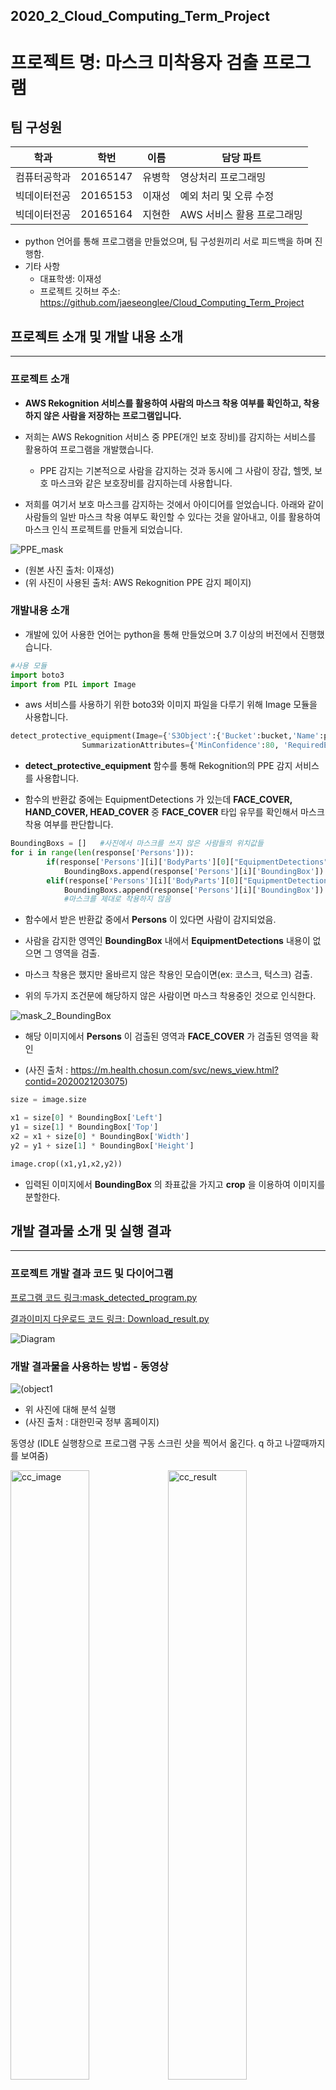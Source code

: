 ## 2020_2_Cloud_Computing_Term_Project
# 프로젝트 명: 마스크 미착용자 검출 프로그램

## 팀 구성원

|학과|학번|이름|담당 파트|
|----------|---------|----------|----------|
|컴퓨터공학과|20165147|유병학|영상처리 프로그래밍|
|빅데이터전공|20165153|이재성|예외 처리 및 오류 수정|
|빅데이터전공|20165164|지현한|AWS 서비스 활용 프로그래밍|
- python 언어를 통해 프로그램을 만들었으며, 팀 구성원끼리 서로 피드백을 하며 진행함.
- 기타 사항
    - 대표학생: 이재성
    - 프로젝트 깃허브 주소: https://github.com/jaeseonglee/Cloud_Computing_Term_Project


## 프로젝트 소개 및 개발 내용 소개
---------
### 프로젝트 소개
- __AWS Rekognition 서비스를 활용하여 사람의 마스크 착용 여부를 확인하고, 착용하지 않은 사람을 저장하는 프로그램입니다.__

 - 저희는 AWS Rekognition 서비스 중 PPE(개인 보호 장비)를 감지하는 서비스를 활용하여 프로그램을 개발했습니다.
    - PPE 감지는 기본적으로 사람을 감지하는 것과 동시에 그 사람이 장갑, 헬멧, 보호 마스크와 같은 보호장비를 감지하는데 사용합니다.

- 저희를 여기서 보호 마스크를 감지하는 것에서 아이디어를 얻었습니다. 아래와 같이 사람들의 일반 마스크 착용 여부도 확인할 수 있다는 것을 알아내고, 이를 활용하여 마스크 인식 프로젝트를 만들게 되었습니다.

![PPE_mask](PPE_mask.png)

 - (원본 사진 출처: 이재성)
 - (위 사진이 사용된 출처: AWS Rekognition PPE 감지 페이지)

### 개발내용 소개

- 개발에 있어 사용한 언어는 python을 통해 만들었으며 3.7 이상의 버전에서 진행했습니다. 

```python
#사용 모듈
import boto3
import from PIL import Image
```
- aws 서비스를 사용하기 위한 boto3와 이미지 파일을 다루기 위해 Image 모듈을 사용합니다.

```python
detect_protective_equipment(Image={'S3Object':{'Bucket':bucket,'Name':photo}},
                SummarizationAttributes={'MinConfidence':80, 'RequiredEquipmentTypes':['FACE_COVER']})

```
- __detect_protective_equipment__ 함수를 통해 Rekognition의 PPE 감지 서비스를 사용합니다. 

- 함수의 반환값 중에는 EquipmentDetections 가 있는데 __FACE_COVER, HAND_COVER, HEAD_COVER__ 중 __FACE_COVER__ 타입 유무를 확인해서 마스크 착용 여부를 판단합니다.

```python
BoundingBoxs = []   #사진에서 마스크를 쓰지 않은 사람들의 위치값들
for i in range(len(response['Persons'])):
        if(response['Persons'][i]['BodyParts'][0]["EquipmentDetections"] == []):   
            BoundingBoxs.append(response['Persons'][i]['BoundingBox']) #마스크 탐지 안됨
        elif(response['Persons'][i]['BodyParts'][0]["EquipmentDetections"][0]["CoversBodyPart"]["Value"] == False): 
            BoundingBoxs.append(response['Persons'][i]['BoundingBox'])
            #마스크를 제대로 착용하지 않음
```
- 함수에서 받은 반환값 중에서 __Persons__ 이 있다면 사람이 감지되었음.

- 사람을 감지한 영역인 __BoundingBox__ 내에서 __EquipmentDetections__ 내용이 없으면 그 영역을 검출.

- 마스크 착용은 했지만 올바르지 않은 착용인 모습이면(ex: 코스크, 턱스크) 검출.

- 위의 두가지 조건문에 해당하지 않은 사람이면 마스크 착용중인 것으로 인식한다.

![mask_2_BoundingBox](mask_2_BoundingBox.png)

- 해당 이미지에서  __Persons__ 이 검출된 영역과 __FACE_COVER__ 가 검출된 영역을 확인

- (사진 출처 : https://m.health.chosun.com/svc/news_view.html?contid=2020021203075)

```python
size = image.size

x1 = size[0] * BoundingBox['Left']
y1 = size[1] * BoundingBox['Top']
x2 = x1 + size[0] * BoundingBox['Width']
y2 = y1 + size[1] * BoundingBox['Height']

image.crop((x1,y1,x2,y2))
```
- 입력된 이미지에서 __BoundingBox__ 의 좌표값을 가지고 __crop__ 을 이용하여 이미지를 분할한다.

## 개발 결과물 소개 및 실행 결과
----------------------------------
### 프로젝트 개발 결과 코드 및 다이어그램
[프로그램 코드 링크:mask_detected_program.py](https://github.com/jaeseonglee/Cloud_Computing_Term_Project/blob/main/CloudComputing_project.py)

[결과이미지 다운로드 코드 링크: Download_result.py](https://github.com/jaeseonglee/Cloud_Computing_Term_Project/blob/main/Download_result.py)

![Diagram](Diagram.png)

### 개발 결과물을 사용하는 방법 - 동영상
![(object1](object1.png)
- 위 사진에 대해 분석 실행
- (사진 출처 : 대한민국 정부 홈페이지)

 동영상
(IDLE 실행창으로
프로그램 구동 스크린 샷을 찍어서 옮긴다.
q 하고 나깔때까지를 보여줌)


<img src="cc_image.png" alt="cc_image" width="50%" height="50%"/><img src="cc_result.png" alt="cc_result" width="50%" height="50%"/>



### 사진 검출 결과

결과 사진 




## 개발 결과물의 필요성 및 활용방안
- SW의 필요성
    - 코로나 19 사태가 확산되어 __마스크 의무화__ 까지 생겼음에도 불구하고, 여전히 마스크를 쓰지 않는 사람들이 있습니다. 
    - 의도적으로 마스크를 착용하지 않는 사람들에게 경각심을 심어주기 위해서, 사용할 필요성이 있다고 생각합니다.
- 활용방안
    - 마스크 의무화에 반하는 사람들을 신고함에 따라 벌금형이 주어집니다.
    - 위 프로그램의 결과를 통해 그 사람들의 얼굴과 인상착의를 저장하는 확실한 증거로 사용될 것입니다.
     